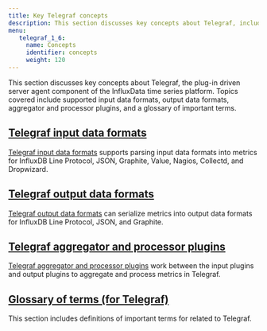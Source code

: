 ```yaml
---
title: Key Telegraf concepts
description: This section discusses key concepts about Telegraf, including information on supported input data formats, output data formats, aggregator and processor plugins, and includes a glossary of important terms.
menu:
   telegraf_1_6:
     name: Concepts
     identifier: concepts
     weight: 120
---
```

This section discusses key concepts about Telegraf, the plug-in driven server agent component of the InfluxData time series platform. Topics covered include supported input data formats, output data formats, aggregator and processor plugins, and a glossary of important terms.

## [Telegraf input data formats](/telegraf/v1.6/concepts/data_formats_input/)

[Telegraf input data formats](/telegraf/v1.6/concepts/data_formats_input/) supports parsing input data formats into metrics for InfluxDB Line Protocol, JSON, Graphite, Value, Nagios, Collectd, and Dropwizard.

## [Telegraf output data formats](/telegraf/v1.6/concepts/data_formats_output/)

[Telegraf output data formats](/telegraf/v1.6/concepts/data_formats_output/) can serialize metrics into output data formats for InfluxDB Line Protocol, JSON, and Graphite.

## [Telegraf aggregator and processor plugins](/telegraf/v1.6/concepts/aggregator_processor_plugins/)

[Telegraf aggregator and processor plugins](/telegraf/v1.6/concepts/aggregator_processor_plugins/) work between the input plugins and output plugins to aggregate and process metrics in Telegraf.

## [Glossary of terms (for Telegraf)](/telegraf/v1.6/concepts/glossary/)

This section includes definitions of important terms for related to Telegraf.
